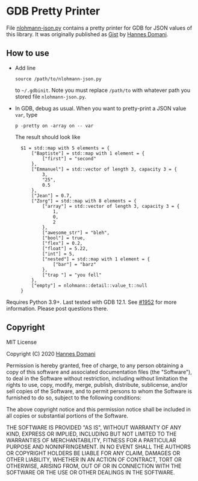 # GDB Pretty Printer

File [nlohmann-json.py](nlohmann-json.py) contains a pretty printer for GDB for JSON values of this library. It was originally published as [Gist](https://gist.github.com/ssbssa/60da5339c6e6036b2afce17de06050ea#file-nlohmann-json-py) by [Hannes Domani](https://github.com/ssbssa).

## How to use

- Add line
  
  ```
  source /path/to/nlohmann-json.py
  ```
  
  to `~/.gdbinit`. Note you must replace `/path/to` with whatever path you stored file `nlohmann-json.py`.
- In GDB, debug as usual. When you want to pretty-print a JSON value `var`, type
  
  ```
  p -pretty on -array on -- var
  ```
  
  The result should look like
  
  ```
    $1 = std::map with 5 elements = {
        ["Baptiste"] = std::map with 1 element = {
            ["first"] = "second"
        },
        ["Emmanuel"] = std::vector of length 3, capacity 3 = {
            3,
            "25",
            0.5
        },
        ["Jean"] = 0.7,
        ["Zorg"] = std::map with 8 elements = {
            ["array"] = std::vector of length 3, capacity 3 = {
                1,
                0,
                2
            },
            ["awesome_str"] = "bleh",
            ["bool"] = true,
            ["flex"] = 0.2,
            ["float"] = 5.22,
            ["int"] = 5,
            ["nested"] = std::map with 1 element = {
                ["bar"] = "barz"
            },
            ["trap "] = "you fell"
        },
        ["empty"] = nlohmann::detail::value_t::null
    }
    ```

Requires Python 3.9+. Last tested with GDB 12.1.
See [#1952](https://github.com/nlohmann/json/issues/1952) for more information. Please post questions there.

## Copyright

MIT License

Copyright (C) 2020 [Hannes Domani](https://github.com/ssbssa)

Permission is hereby granted, free of charge, to any person obtaining a copy
of this software and associated documentation files (the "Software"), to deal
in the Software without restriction, including without limitation the rights
to use, copy, modify, merge, publish, distribute, sublicense, and/or sell
copies of the Software, and to permit persons to whom the Software is
furnished to do so, subject to the following conditions:

The above copyright notice and this permission notice shall be included in all
copies or substantial portions of the Software.

THE SOFTWARE IS PROVIDED "AS IS", WITHOUT WARRANTY OF ANY KIND, EXPRESS OR
IMPLIED, INCLUDING BUT NOT LIMITED TO THE WARRANTIES OF MERCHANTABILITY,
FITNESS FOR A PARTICULAR PURPOSE AND NONINFRINGEMENT. IN NO EVENT SHALL THE
AUTHORS OR COPYRIGHT HOLDERS BE LIABLE FOR ANY CLAIM, DAMAGES OR OTHER
LIABILITY, WHETHER IN AN ACTION OF CONTRACT, TORT OR OTHERWISE, ARISING FROM,
OUT OF OR IN CONNECTION WITH THE SOFTWARE OR THE USE OR OTHER DEALINGS IN THE
SOFTWARE.
